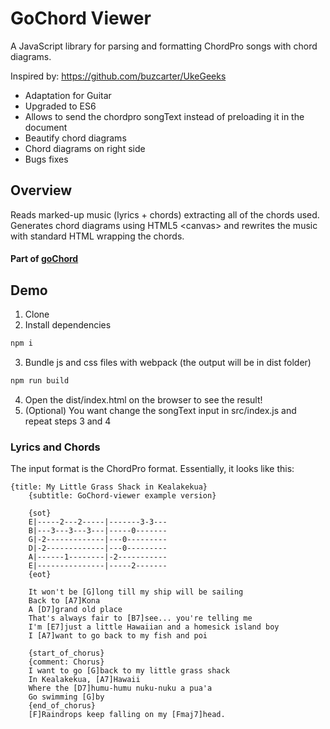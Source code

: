 # GoChord Viewer
A JavaScript library for parsing and formatting ChordPro songs with chord diagrams.

Inspired by: https://github.com/buzcarter/UkeGeeks

* Adaptation for Guitar
* Upgraded to ES6 
* Allows to send the chordpro songText instead of preloading it in the document
* Beautify chord diagrams
* Chord diagrams on right side
* Bugs fixes

## Overview
Reads marked-up music (lyrics + chords) extracting all of the chords used.
Generates chord diagrams using HTML5 &lt;canvas&gt; and rewrites the music with standard HTML wrapping the chords.

#### Part of [goChord](https://gochord.com/)

## Demo
1.  Clone
2.  Install dependencies
```bash 
npm i
```
3.  Bundle js and css files with webpack (the output will be in dist folder)
```bash 
npm run build
```
4.  Open the dist/index.html on the browser to see the result!
5.  (Optional) You want change the songText input in src/index.js and repeat steps 3 and 4

### Lyrics and Chords

The input format is the ChordPro format. Essentially, it
looks like this:

```
{title: My Little Grass Shack in Kealakekua}
    {subtitle: GoChord-viewer example version}

    {sot}
    E|-----2---2-----|-------3-3---
    B|---3---3---3---|-----0-------
    G|-2-------------|---0---------
    D|-2-------------|---0---------
    A|------1--------|-2-----------
    E|---------------|-----2-------
    {eot}

    It won't be [G]long till my ship will be sailing
    Back to [A7]Kona
    A [D7]grand old place
    That's always fair to [B7]see... you're telling me
    I'm [E7]just a little Hawaiian and a homesick island boy
    I [A7]want to go back to my fish and poi

    {start_of_chorus}
    {comment: Chorus}
    I want to go [G]back to my little grass shack
    In Kealakekua, [A7]Hawaii
    Where the [D7]humu-humu nuku-nuku a pua'a
    Go swimming [G]by
    {end_of_chorus}
    [F]Raindrops keep falling on my [Fmaj7]head.
```
